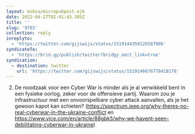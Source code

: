 ```yaml
---
layout: miksa/micropubpost.njk
date: 2022-04-27T02:41:43.395Z
title: ''
slug: '9703'
collection: reply
inreplyto:
  - 'https://twitter.com/gijswijs/status/1519144350126587906'
syndicateTo:
  - 'https://brid.gy/publish/twitter?bridgy_omit_link=true'
syndication:
  - destination: twitter
    url: 'https://twitter.com/gijswijs/status/1519146676778418178'
---
```

2. De noodzaak voor een Cyber War is minder als je al verwikkeld bent in een fysieke oorlog, zeker voor de offensieve partij. Waarom zou je infrastructuur met een onvoorspelbare cyber attack aanvallen, als je het gewoon kapot kan schieten? (https://spectrum.ieee.org/why-theres-no-real-cyberwar-in-the-ukraine-conflict en https://www.vice.com/en/article/88gbk5/why-we-havent-seen-debilitating-cyberwar-in-ukraine)
